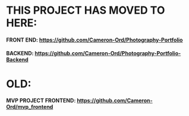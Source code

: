 # THIS PROJECT HAS MOVED TO HERE:
#### FRONT END: https://github.com/Cameron-Ord/Photography-Portfolio
#### BACKEND: https://github.com/Cameron-Ord/Photography-Portfolio-Backend

# OLD:
#### MVP PROJECT FRONTEND: https://github.com/Cameron-Ord/mvp_frontend

